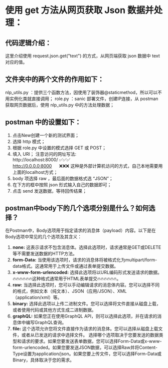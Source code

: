 # 使用 get 方法从网页获取 Json 数据并处理：
## 代码逻辑介绍：
这里介绍使用 request.json.get("text") 的方式，从网页端获取 json 数据中 text 对应的值。
## 文件夹中的两个文件的作用如下：
nlp_utils.py ：提供三个函数方法，因使用了装饰器@staticmethod，所以可以不用实例化类就直接调用；
role.py ：sanic 部署文件，创建IP连接，从 postman 获取网页数据后，使用 nlp_utils.py 中的方法处理数据；
## postman 中的设置如下：
1. 点击New创建一个新的测试界面；
2. 选择 http 模式；
3. 根据 role.py 中设置的模式选择 GET 或 POST；
4. 填入 URl；
注意访问的网址写法:<br>
http://localhost:8000/   ✅✅✅<br>
http://0.0.0.0:8000 &nbsp;&nbsp;&nbsp;&nbsp; ❌❌❌ 这种是外部计算机访问的方式，自己本地需要用上面的localhost方式；
5. body 项选择 raw ，最后面的数据格式选 “JSON”；
6. 在下方的框中按照 json 形式输入自己的数据即可；
7. 点击 send 发送数据，等待回传结果；

## postman中body下的几个选项分别是什么？如何选择？
在Postman中，Body选项用于指定请求的消息体（payload）内容。以下是在Body选项中常见的几个选项及其含义：
1. **none:** 这表示请求不包含消息体。选择此选项时，请求通常是GET或DELETE等不需要发送数据的HTTP方法。
2. **form-Data:** 当使用该选项时，请求的消息体将被格式化为multipart/form-data格式。这通常用于上传文件或通过表单提交数据。
3. **x-www-form-urlencoded:** 选择此选项将以URL编码形式发送请求的数据。🔥🔥🔥🔥🔥🔥这种格式通常用于HTML表单提交🔥🔥🔥🔥🔥🔥。
4. **raw:** 当选择此选项时，您可以手动编辑请求的消息体内容。您可以选择不同的格式，例如文本（纯文本）、JSON（应用/JSON）、XML（application/xml）等。
5. **binary:** 选择此选项以上传二进制文件。您可以选择将文件直接从磁盘上载，或者使用代码或其他方式生成二进制数据。
6. **graphQL:** 如果您正在使用GraphQL API，则可以选择此选项，并在请求的消息体中编写GraphQL查询。
7. **file:** 这个选项允许您将文件直接作为请求的消息体。您可以选择从磁盘上载文件，或者从已发送的请求中选择文件。
选择哪个选项取决于您要发送的数据类型和请求的要求。如果您要发送表单数据，您可以选择Form-Data或x-www-form-urlencoded。如果您要发送JSON数据，可以选择Raw并将Content-Type设置为application/json。如果您要上传文件，您可以选择Form-Data或Binary，具体取决于您的需求。
